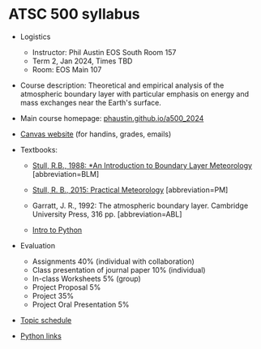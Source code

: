 # ATSC 500  syllabus

- Logistics
  - Instructor:  Phil Austin EOS South Room 157
  - Term 2, Jan 2024, Times TBD
  - Room: EOS Main 107

- Course description:  Theoretical and empirical analysis of the atmospheric boundary layer with particular emphasis on energy and mass exchanges near the Earth's surface.

- Main course homepage: [phaustin.github.io/a500_2024](https://phaustin.github.io/a500_2024)

- [Canvas website](https://canvas.ubc.ca/courses/129116) (for handins, grades, emails)

- Textbooks: 

  - [Stull, R.B., 1988: *An Introduction to Boundary Layer
  Meteorology](https://gw2jh3xr2c.search.serialssolutions.com/?sid=sersol&SS_jc=TC0000806834&title=An%20introduction%20to%20boundary%20layer%20meteorology) [abbreviation=BLM]
  
  - [Stull, R. B., 2015: Practical
Meteorology](http://www.eos.ubc.ca/books/Practical_Meteorology/) [abbreviation=PM]

  - Garratt, J. R., 1992: The atmospheric boundary layer.
Cambridge University Press, 316 pp. [abbreviation=ABL]

  - [Intro to Python](https://www.dropbox.com/scl/fi/2eflyvz31e1vq3nryhqa2/python-setup_macos_2024.pdf?rlkey=rxbbl8pwdevxyry0toumolh6t&dl=0)

- Evaluation

   -  Assignments 40% (individual with collaboration)
   -  Class presentation of journal paper 10% (individual)
   -  In-class Worksheets 5% (group)
   -  Project Proposal 5%
   -  Project 35% 
   -  Project Oral Presentation 5%

- [Topic schedule](schedule.md)


- [Python links](sec:python)
